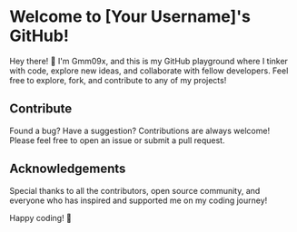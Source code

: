  # Welcome to [Your Username]'s GitHub!

Hey there! 👋 I'm Gmm09x, and this is my GitHub playground where I tinker with code, explore new ideas, and collaborate with fellow developers. Feel free to explore, fork, and contribute to any of my projects!

## Contribute

Found a bug? Have a suggestion? Contributions are always welcome! Please feel free to open an issue or submit a pull request.

## Acknowledgements

Special thanks to all the contributors, open source community, and everyone who has inspired and supported me on my coding journey!

Happy coding! 🚀
